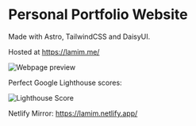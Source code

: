# Personal Portfolio Website

Made with Astro, TailwindCSS and DaisyUI.

Hosted at https://lamim.me/

![Webpage preview](https://i.imgur.com/CdZzKbU.png)

Perfect Google Lighthouse scores:

![Lighthouse Score](https://i.imgur.com/DUXa7Oh.png)

Netlify Mirror: https://lamim.netlify.app/
